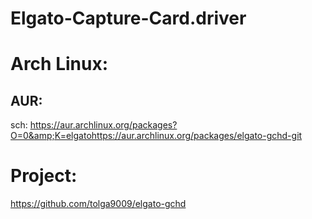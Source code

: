 # Elgato-Capture-Card.driver
# Arch Linux:
## AUR:
sch: https://aur.archlinux.org/packages?O=0&amp;K=elgatohttps://aur.archlinux.org/packages/elgato-gchd-git

# Project:
https://github.com/tolga9009/elgato-gchd
